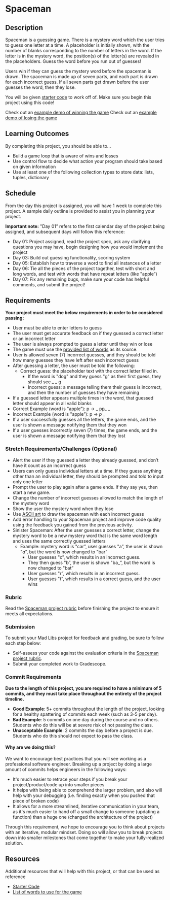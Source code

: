 # Spaceman

## Description

Spaceman is a guessing game. There is a mystery word which the user tries to guess one letter at a time. A placeholder is initially shown, with the number of blanks corresponding to the number of letters in the word. If the letter is in the mystery word, the position(s) of the letter(s) are revealed in the placeholders. Guess the word before you run out of guesses!

Users win if they can guess the mystery word before the spaceman is drawn. The spaceman is made up of seven parts, and each part is drawn for each incorrect guess. If all seven parts get drawn before the user guesses the word, then they lose.

You will be given [starter code](words.txt) to work off of. Make sure you begin this project using this code!

Check out an [example demo of winning the game](https://drive.google.com/file/d/1BkhVQoLoqaI4rb9OM8nP6Kb-UzxQfCwO/view?usp=sharing)
Check out an [example demo of losing the game](https://drive.google.com/file/d/1NkUsr-tVsLW8vBhuexZYb7ABwKftrEAY/view?usp=sharing)

## Learning Outcomes

By completing this project, you should be able to…

- Build a game loop that is aware of wins and losses
- Use control flow to decide what action your program should take based on given information
- Use at least one of the following collection types to store data: lists, tuples, dictionary

## Schedule

From the day this project is assigned, you will have 1 week to complete this project. A sample daily outline is provided to assist you in planning your project.

**Important note:** "Day 01” refers to the first calendar day of the project being assigned, and subsequent days will follow this reference:

- Day 01: Project assigned, read the project spec, ask any clarifying questions you may have, begin designing how you would implement the project
- Day 03: Build out guessing functionality, scoring system
- Day 05: Establish how to traverse a word to find all instances of a letter
- Day 06: Tie all the pieces of the project together, test with short and long words, and test with words that have repeat letters (like "apple”)
- Day 07: Fix any remaining bugs, make sure your code has helpful comments, and submit the project!

## Requirements

**Your project must meet the below requirements in order to be considered passing:**

- User must be able to enter letters to guess
- The user must get accurate feedback on if they guessed a correct letter or an incorrect letter
- The user is always prompted to guess a letter until they win or lose
- The game must use the [provided list of words](#resources) as its source.
- User is allowed seven (7) incorrect guesses, and they should be told how many guesses they have left after each incorrect guess
- After guessing a letter, the user must be told the following:
	- Correct guess: the placeholder text with the correct letter filled in.
		- If the word is "dog" and they guess "g" as their first guess, they should see _ _ g
		- Incorrect guess: a message telling them their guess is incorrect, and then the number of guesses they have remaining
- If a guessed letter appears multiple times in the word, that guessed letter should appear in all valid blanks
- Correct Example (word is "apple”): p → _ pp_ _
- Incorrect Example (word is "apple”): p → _p_ _
- If a user successfully guesses all the letters, the game ends, and the user is shown a message notifying them that they won
- If a user guesses incorrectly seven (7) times, the game ends, and the user is shown a message notifying them that they lost

### Stretch Requirements/Challenges (Optional)

- Alert the user if they guessed a letter they already guessed, and don’t have it count as an incorrect guess
- Users can only guess individual letters at a time. If they guess anything other than an individual letter, they should be prompted and told to input only one letter
- Prompt  the user to play again after a game ends. If they say yes, then start a new game.
- Change the number of incorrect guesses allowed to match the length of the mystery word
- Show the user the mystery word when they lose
- Use [ASCII art](https://en.wikipedia.org/wiki/ASCII_art) to draw the spaceman with each incorrect guess
- Add error handling to your Spaceman project and improve code quality using the feedback you gained from the previous activity.
- Sinister Spaceman: After the user guesses a correct letter, change the mystery word to be a new mystery word that is the same word length and uses the same correctly guessed letters
	- Example: mystery word is "car”, user guesses "a”, the user is shown "_a_”, but the word is now changed to "bar”
		- User guesses "c”, which results in an incorrect guess.
		- They then guess "b”, the user is shown "ba_”, but the word is now changed to "bat”
		- User guesses "r”, which results in an incorrect guess.
		- User guesses "t”, which results in a correct guess, and the user wins

### Rubric

Read the [Spaceman project rubric](#rubric) before finishing the project to ensure it meets all expectations.

### Submission

To submit your Mad Libs project for feedback and grading, be sure to follow each step below:


- Self-assess your code against the evaluation criteria in the [Spaceman project rubric](#rubric).
- Submit your completed work to Gradescope.
<!-- - Submit your rubric scores with the [Spaceman project submission form](#).
- Update your entire row of the course progress tracker after submitting the form -->

<!-- Refer to the assignment schedule in the course website or repo for the due date. Submissions will be accepted until midnight on the due date. Late submissions will not be graded. -->

### Commit Requirements

**Due to the length of this project, you are required to have a minimum of 5 commits, and they must take place throughout the entirety of the project timeline.**

- **Good Example**: 5+ commits throughout the length of the project, looking for a healthy spattering of commits each week (such as 3-5 per day).
- **Bad Example**: 5 commits on one day during the course and no others. Students who do this will be at severe risk of not passing the class.
- **Unacceptable Example**: 2 commits the day before a project is due. Students who do this should not expect to pass the class. 

#### Why are we doing this?

We want to encourage best practices that you will see working as a professional software engineer. Breaking up a project by doing a large amount of commits helps engineers in the following ways:

- It's much easier to retrace your steps if you break your project/product/code up into smaller pieces
- It helps with being able to comprehend the larger problem, and also will help with your debugging (i.e. finding exactly when you pushed that piece of broken code)
- It allows for a more streamlined, iterative communication in your team, as it's much easier to hand off a small change to someone (updating a function) than a huge one (changed the architecture of the project)

Through this requirement, we hope to encourage you to think about projects with an iterative, modular mindset. Doing so will allow you to break projects down into smaller milestones that come together to make your fully-realized solution.

## Resources

Additional resources that will help with this project, or that can be used as reference

- [Starter Code](spaceman.py)
- [List of words to use for the game](words.txt)
